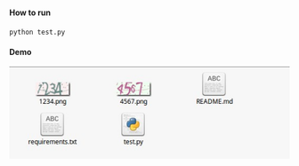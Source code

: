 #### How to run

```
python test.py
```

#### Demo

![Alt text](https://raw.githubusercontent.com/scott1028/gen-py-captcah-server-side/master/test.jpg "test.jpg")
